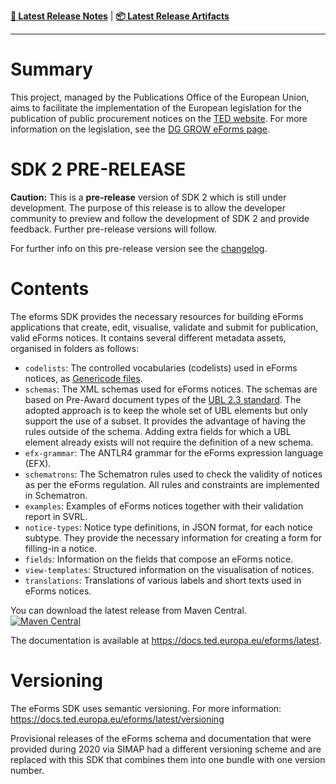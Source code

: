 **[:memo: Latest Release Notes](CHANGELOG.md)** | **[:package: Latest Release Artifacts](https://central.sonatype.com/artifact/eu.europa.ted.eforms/eforms-sdk)**

---

# Summary

This project, managed by the Publications Office of the European Union, aims to facilitate the implementation of the European legislation for the publication of public procurement notices on the [TED website](https://ted.europa.eu). For more information on the legislation, see the [DG GROW eForms page](https://ec.europa.eu/growth/single-market/public-procurement/digital/eforms_en). 

# SDK 2 PRE-RELEASE
**Caution:** This is a **pre-release** version of SDK 2 which is still under development. The purpose of this release is to allow the developer community to preview and follow the development of SDK 2 and provide feedback. Further pre-release versions will follow. 

For further info on this pre-release version see the [changelog](CHANGELOG.md).

# Contents
The eforms SDK provides the necessary resources for building eForms applications that create, edit, visualise, validate and submit for publication, valid eForms notices.
It contains several different metadata assets, organised in folders as follows:
- `codelists`: The controlled vocabularies (codelists) used in eForms notices, as [Genericode files](https://docs.oasis-open.org/codelist/genericode/doc/oasis-code-list-representation-genericode.html).
- `schemas`: The XML schemas used for eForms notices. The schemas are based on Pre-Award document types of the [UBL 2.3 standard](https://docs.oasis-open.org/ubl/UBL-2.3.html).
The adopted approach is to keep the whole set of UBL elements but only support the use of a subset. It provides the advantage of having the rules outside of the schema. Adding extra fields for which a UBL element already exists will not require the definition of a new schema.
- `efx-grammar`: The ANTLR4 grammar for the eForms expression language (EFX).
- `schematrons`: The Schematron rules used to check the validity of notices as per the eForms regulation. All rules and constraints are implemented in Schematron.
- `examples`: Examples of eForms notices together with their validation report in SVRL.
- `notice-types`: Notice type definitions, in JSON format, for each notice subtype. They provide the necessary information for creating a form for filling-in a notice.
- `fields`: Information on the fields that compose an eForms notice.
- `view-templates`: Structured information on the visualisation of notices.
- `translations`: Translations of various labels and short texts used in eForms notices.

You can download the latest release from Maven Central.  
[![Maven Central](https://img.shields.io/maven-central/v/eu.europa.ted.eforms/eforms-sdk.svg?label=Download)](https://central.sonatype.com/artifact/eu.europa.ted.eforms/eforms-sdk)

The documentation is available at https://docs.ted.europa.eu/eforms/latest.

# Versioning

The eForms SDK uses semantic versioning. For more information: https://docs.ted.europa.eu/eforms/latest/versioning

Provisional releases of the eForms schema and documentation that were provided during 2020 via SIMAP had a different versioning scheme and are replaced with this SDK that combines them into one bundle with one version number.
